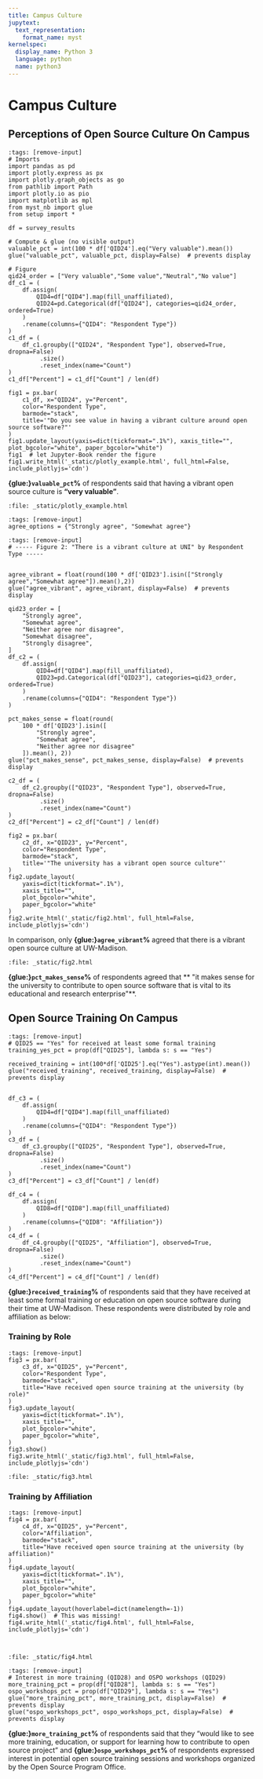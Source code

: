 ```yaml
---
title: Campus Culture
jupytext:
  text_representation:
    format_name: myst
kernelspec:
  display_name: Python 3
  language: python
  name: python3
---
```


# Campus Culture

## Perceptions of Open Source Culture On Campus

```{code-cell} ipython3
:tags: [remove-input]
# Imports
import pandas as pd
import plotly.express as px
import plotly.graph_objects as go
from pathlib import Path
import plotly.io as pio
import matplotlib as mpl
from myst_nb import glue
from setup import *

df = survey_results

# Compute & glue (no visible output)
valuable_pct = int(100 * df['QID24'].eq("Very valuable").mean())
glue("valuable_pct", valuable_pct, display=False)  # prevents display

# Figure
qid24_order = ["Very valuable","Some value","Neutral","No value"]
df_c1 = (
    df.assign(
        QID4=df["QID4"].map(fill_unaffiliated),
        QID24=pd.Categorical(df["QID24"], categories=qid24_order, ordered=True)
    )
    .rename(columns={"QID4": "Respondent Type"})
)
c1_df = (
    df_c1.groupby(["QID24", "Respondent Type"], observed=True, dropna=False)
         .size()
         .reset_index(name="Count")
)
c1_df["Percent"] = c1_df["Count"] / len(df)

fig1 = px.bar(
    c1_df, x="QID24", y="Percent",
    color="Respondent Type",
    barmode="stack",
    title='"Do you see value in having a vibrant culture around open source software?"'
)
fig1.update_layout(yaxis=dict(tickformat=".1%"), xaxis_title="", plot_bgcolor="white", paper_bgcolor="white")
fig1  # let Jupyter-Book render the figure
fig1.write_html('_static/plotly_example.html', full_html=False, include_plotlyjs='cdn')
```
**{glue:}`valuable_pct`%** of respondents said that having a vibrant open source culture is **“very valuable”**.

```{raw} html
:file: _static/plotly_example.html
```


```{code-cell} ipython3
:tags: [remove-input]
agree_options = {"Strongly agree", "Somewhat agree"}
```

```{code-cell} ipython3
:tags: [remove-input]
# ----- Figure 2: "There is a vibrant culture at UNI" by Respondent Type -----


agree_vibrant = float(round(100 * df['QID23'].isin(["Strongly agree","Somewhat agree"]).mean(),2))
glue("agree_vibrant", agree_vibrant, display=False)  # prevents display

qid23_order = [
    "Strongly agree",
    "Somewhat agree", 
    "Neither agree nor disagree",
    "Somewhat disagree",
    "Strongly disagree",
]
df_c2 = (
    df.assign(
        QID4=df["QID4"].map(fill_unaffiliated),
        QID23=pd.Categorical(df["QID23"], categories=qid23_order, ordered=True)
    )
    .rename(columns={"QID4": "Respondent Type"})
)

pct_makes_sense = float(round(
    100 * df['QID23'].isin([
        "Strongly agree",
        "Somewhat agree",
        "Neither agree nor disagree"
    ]).mean(), 2))
glue("pct_makes_sense", pct_makes_sense, display=False)  # prevents display

c2_df = (
    df_c2.groupby(["QID23", "Respondent Type"], observed=True, dropna=False)
         .size()
         .reset_index(name="Count")
)
c2_df["Percent"] = c2_df["Count"] / len(df)

fig2 = px.bar(
    c2_df, x="QID23", y="Percent",
    color="Respondent Type",
    barmode="stack",
    title='"The university has a vibrant open source culture"'
)
fig2.update_layout(
    yaxis=dict(tickformat=".1%"),
    xaxis_title="",
    plot_bgcolor="white",
    paper_bgcolor="white"
)
fig2.write_html('_static/fig2.html', full_html=False, include_plotlyjs='cdn')
```

In comparison, only **{glue:}`agree_vibrant`%** agreed that there is a vibrant open source culture at UW-Madison.

```{raw} html
:file: _static/fig2.html
```
**{glue:}`pct_makes_sense`%** of respondents agreed that ** "it makes sense for the university to contribute to open source software that is vital to its educational and research enterprise"**.

## Open Source Training On Campus



```{code-cell} ipython3
:tags: [remove-input]
# QID25 == "Yes" for received at least some formal training
training_yes_pct = prop(df["QID25"], lambda s: s == "Yes")

received_training = int(100*df['QID25'].eq("Yes").astype(int).mean())
glue("received_training", received_training, display=False)  # prevents display


df_c3 = (
    df.assign(
        QID4=df["QID4"].map(fill_unaffiliated)
    )
    .rename(columns={"QID4": "Respondent Type"})
)
c3_df = (
    df_c3.groupby(["QID25", "Respondent Type"], observed=True, dropna=False)
         .size()
         .reset_index(name="Count")
)
c3_df["Percent"] = c3_df["Count"] / len(df)

df_c4 = (
    df.assign(
        QID8=df["QID8"].map(fill_unaffiliated)
    )
    .rename(columns={"QID8": "Affiliation"})
)
c4_df = (
    df_c4.groupby(["QID25", "Affiliation"], observed=True, dropna=False)
         .size()
         .reset_index(name="Count")
)
c4_df["Percent"] = c4_df["Count"] / len(df)
```
**{glue:}`received_training`%** of respondents said that they have received at least some formal training or education on open source software during their time at UW-Madison. These respondents were distributed by role and affiliation as below:

### Training by Role

```{code-cell} ipython3
:tags: [remove-input]
fig3 = px.bar(
    c3_df, x="QID25", y="Percent",
    color="Respondent Type",
    barmode="stack",
    title="Have received open source training at the university (by role)"
)
fig3.update_layout(
    yaxis=dict(tickformat=".1%"),
    xaxis_title="",
    plot_bgcolor="white",
    paper_bgcolor="white",
)
fig3.show()
fig3.write_html('_static/fig3.html', full_html=False, include_plotlyjs='cdn')
```

```{raw} html
:file: _static/fig3.html
```

### Training by Affiliation

```{code-cell} ipython3
:tags: [remove-input]
fig4 = px.bar(
    c4_df, x="QID25", y="Percent",
    color="Affiliation",
    barmode="stack", 
    title="Have received open source training at the university (by affiliation)"
)
fig4.update_layout(
    yaxis=dict(tickformat=".1%"),
    xaxis_title="",
    plot_bgcolor="white",
    paper_bgcolor="white"
)
fig4.update_layout(hoverlabel=dict(namelength=-1))
fig4.show()  # This was missing!
fig4.write_html('_static/fig4.html', full_html=False, include_plotlyjs='cdn')



```

```{raw} html
:file: _static/fig4.html
```

```{code-cell} ipython3
:tags: [remove-input]
# Interest in more training (QID28) and OSPO workshops (QID29)
more_training_pct = prop(df["QID28"], lambda s: s == "Yes")
ospo_workshops_pct = prop(df["QID29"], lambda s: s == "Yes")
glue("more_training_pct", more_training_pct, display=False)  # prevents display
glue("ospo_workshops_pct", ospo_workshops_pct, display=False)  # prevents display

```

**{glue:}`more_training_pct`%** of respondents said that they “would like to see more training, education, or support for learning how to contribute to open source project” and **{glue:}`ospo_workshops_pct`%** of respondents expressed interest in potential open source training sessions and workshops organized by the Open Source Program Office.
